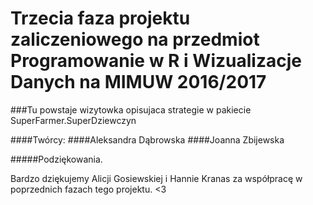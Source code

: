 # Trzecia faza projektu zaliczeniowego na przedmiot Programowanie w R i Wizualizacje Danych na MIMUW 2016/2017
###Tu powstaje wizytowka opisujaca strategie w pakiecie SuperFarmer.SuperDziewczyn

####Twórcy:
####Aleksandra Dąbrowska
####Joanna Zbijewska 

#####Podziękowania.

Bardzo dziękujemy Alicji Gosiewskiej i Hannie Kranas za współpracę w poprzednich fazach tego projektu. <3

